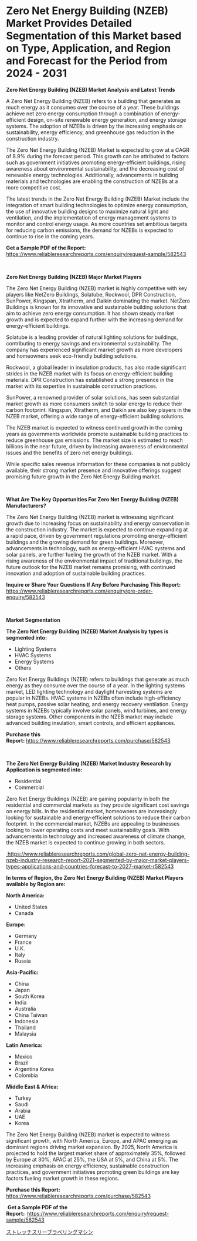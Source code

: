 <p><h1>Zero Net Energy Building (NZEB) Market Provides Detailed Segmentation of this Market based on Type, Application, and Region and Forecast for the Period from 2024 - 2031</h1></p><p><strong>Zero Net Energy Building (NZEB) Market Analysis and Latest Trends</strong></p>
<p><p>A Zero Net Energy Building (NZEB) refers to a building that generates as much energy as it consumes over the course of a year. These buildings achieve net zero energy consumption through a combination of energy-efficient design, on-site renewable energy generation, and energy storage systems. The adoption of NZEBs is driven by the increasing emphasis on sustainability, energy efficiency, and greenhouse gas reduction in the construction industry.</p><p>The Zero Net Energy Building (NZEB) Market is expected to grow at a CAGR of 8.9% during the forecast period. This growth can be attributed to factors such as government initiatives promoting energy-efficient buildings, rising awareness about environmental sustainability, and the decreasing cost of renewable energy technologies. Additionally, advancements in building materials and technologies are enabling the construction of NZEBs at a more competitive cost.</p><p>The latest trends in the Zero Net Energy Building (NZEB) Market include the integration of smart building technologies to optimize energy consumption, the use of innovative building designs to maximize natural light and ventilation, and the implementation of energy management systems to monitor and control energy usage. As more countries set ambitious targets for reducing carbon emissions, the demand for NZEBs is expected to continue to rise in the coming years.</p></p>
<p><strong>Get a Sample PDF of the Report:&nbsp;</strong> <a href="https://www.reliableresearchreports.com/enquiry/request-sample/582543">https://www.reliableresearchreports.com/enquiry/request-sample/582543</a></p>
<p>&nbsp;</p>
<p><strong>Zero Net Energy Building (NZEB) Major Market Players</strong></p>
<p><p>The Zero Net Energy Building (NZEB) market is highly competitive with key players like NetZero Buildings, Solatube, Rockwool, DPR Construction, SunPower, Kingspan, Xtratherm, and Daikin dominating the market. NetZero Buildings is known for its innovative and sustainable building solutions that aim to achieve zero energy consumption. It has shown steady market growth and is expected to expand further with the increasing demand for energy-efficient buildings.</p><p>Solatube is a leading provider of natural lighting solutions for buildings, contributing to energy savings and environmental sustainability. The company has experienced significant market growth as more developers and homeowners seek eco-friendly building solutions.</p><p>Rockwool, a global leader in insulation products, has also made significant strides in the NZEB market with its focus on energy-efficient building materials. DPR Construction has established a strong presence in the market with its expertise in sustainable construction practices.</p><p>SunPower, a renowned provider of solar solutions, has seen substantial market growth as more consumers switch to solar energy to reduce their carbon footprint. Kingspan, Xtratherm, and Daikin are also key players in the NZEB market, offering a wide range of energy-efficient building solutions.</p><p>The NZEB market is expected to witness continued growth in the coming years as governments worldwide promote sustainable building practices to reduce greenhouse gas emissions. The market size is estimated to reach billions in the near future, driven by increasing awareness of environmental issues and the benefits of zero net energy buildings.</p><p>While specific sales revenue information for these companies is not publicly available, their strong market presence and innovative offerings suggest promising future growth in the Zero Net Energy Building market.</p></p>
<p>&nbsp;</p>
<p><strong>What Are The Key Opportunities For Zero Net Energy Building (NZEB) Manufacturers?</strong></p>
<p><p>The Zero Net Energy Building (NZEB) market is witnessing significant growth due to increasing focus on sustainability and energy conservation in the construction industry. The market is expected to continue expanding at a rapid pace, driven by government regulations promoting energy-efficient buildings and the growing demand for green buildings. Moreover, advancements in technology, such as energy-efficient HVAC systems and solar panels, are further fueling the growth of the NZEB market. With a rising awareness of the environmental impact of traditional buildings, the future outlook for the NZEB market remains promising, with continued innovation and adoption of sustainable building practices.</p></p>
<p><strong>Inquire or Share Your Questions If Any Before Purchasing This Report:</strong> <a href="https://www.reliableresearchreports.com/enquiry/pre-order-enquiry/582543">https://www.reliableresearchreports.com/enquiry/pre-order-enquiry/582543</a></p>
<p>&nbsp;</p>
<p><strong>Market Segmentation</strong></p>
<p><strong>The Zero Net Energy Building (NZEB) Market Analysis by types is segmented into:</strong></p>
<p><ul><li>Lighting Systems</li><li>HVAC Systems</li><li>Energy Systems</li><li>Others</li></ul></p>
<p><p>Zero Net Energy Buildings (NZEB) refers to buildings that generate as much energy as they consume over the course of a year. In the lighting systems market, LED lighting technology and daylight harvesting systems are popular in NZEBs. HVAC systems in NZEBs often include high-efficiency heat pumps, passive solar heating, and energy recovery ventilation. Energy systems in NZEBs typically involve solar panels, wind turbines, and energy storage systems. Other components in the NZEB market may include advanced building insulation, smart controls, and efficient appliances.</p></p>
<p><strong>Purchase this Report:&nbsp;</strong><a href="https://www.reliableresearchreports.com/purchase/582543">https://www.reliableresearchreports.com/purchase/582543</a></p>
<p>&nbsp;</p>
<p><strong>The Zero Net Energy Building (NZEB) Market Industry Research by Application is segmented into:</strong></p>
<p><ul><li>Residential</li><li>Commercial</li></ul></p>
<p><p>Zero Net Energy Buildings (NZEB) are gaining popularity in both the residential and commercial markets as they provide significant cost savings on energy bills. In the residential market, homeowners are increasingly looking for sustainable and energy-efficient solutions to reduce their carbon footprint. In the commercial market, NZEBs are appealing to businesses looking to lower operating costs and meet sustainability goals. With advancements in technology and increased awareness of climate change, the NZEB market is expected to continue growing in both sectors.</p></p>
<p><a href="https://www.reliableresearchreports.com/global-zero-net-energy-building-nzeb-industry-research-report-2021-segmented-by-major-market-players-types-applications-and-countries-forecast-to-2027-market-r582543">&nbsp;https://www.reliableresearchreports.com/global-zero-net-energy-building-nzeb-industry-research-report-2021-segmented-by-major-market-players-types-applications-and-countries-forecast-to-2027-market-r582543</a></p>
<p><strong>In terms of Region, the Zero Net Energy Building (NZEB) Market Players available by Region are:</strong></p>
<p>
    <p> <strong> North America: </strong>
        <ul>
            <li>United States</li>
            <li>Canada</li>
        </ul>
        </p> 
    <p> <strong> Europe: </strong>
        <ul>
            <li>Germany</li>
            <li>France</li>
            <li>U.K.</li>
            <li>Italy</li>
            <li>Russia</li>
        </ul>
        </p> 
    <p> <strong> Asia-Pacific: </strong>
        <ul>
            <li>China</li>
            <li>Japan</li>
            <li>South Korea</li>
            <li>India</li>
            <li>Australia</li>
            <li>China Taiwan</li>
            <li>Indonesia</li>
            <li>Thailand</li>
            <li>Malaysia</li>
        </ul>
        </p> 
    <p> <strong> Latin America: </strong>
        <ul>
            <li>Mexico</li>
            <li>Brazil</li>
            <li>Argentina Korea</li>
            <li>Colombia</li>
        </ul>
        </p> 
    <p> <strong> Middle East & Africa: </strong>
        <ul>
            <li>Turkey</li>
            <li>Saudi</li>
            <li>Arabia</li>
            <li>UAE</li>
            <li>Korea</li>
        </ul>
    </p>
    </p>
<p><p>The Zero Net Energy Building (NZEB) market is expected to witness significant growth, with North America, Europe, and APAC emerging as dominant regions driving market expansion. By 2025, North America is projected to hold the largest market share of approximately 35%, followed by Europe at 30%, APAC at 25%, the USA at 5%, and China at 5%. The increasing emphasis on energy efficiency, sustainable construction practices, and government initiatives promoting green buildings are key factors fueling market growth in these regions.</p></p>
<p><strong>Purchase this Report: </strong><a href="https://www.reliableresearchreports.com/purchase/582543">https://www.reliableresearchreports.com/purchase/582543</a></p>
<p>&nbsp;<strong>Get a Sample PDF of the Report:&nbsp;&nbsp;</strong><a href="https://www.reliableresearchreports.com/enquiry/request-sample/582543">https://www.reliableresearchreports.com/enquiry/request-sample/582543</a></p>
<p><strong></strong></p>
<p><p><a href="https://github.com/deonnorth8/Market-Research-Report-List-1/blob/main/218846795293.md">ストレッチスリーブラベリングマシン</a></p></p>